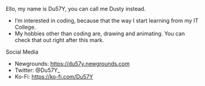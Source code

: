 Ello, my name is Du57Y, you can call me Dusty instead.
- I’m interested in coding, because that the way I start learning from my IT College.
- My hobbies other than coding are, drawing and animating. You can check that out right after this mark.

Social Media
- Newgrounds: https://du57y.newgrounds.com
- Twitter: @Du57Y_
- Ko-Fi: https://ko-fi.com/Du57Y

<!---
Du57YD3r9/Du57YD3r9 is a ✨ special ✨ repository because its `README.md` (this file) appears on your GitHub profile.
You can click the Preview link to take a look at your changes.
--->
